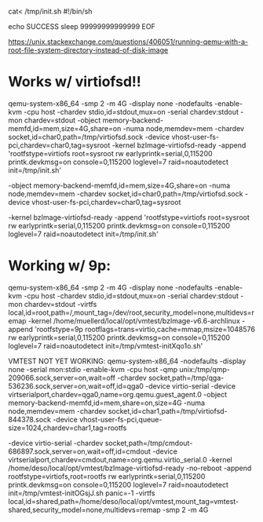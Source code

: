cat<<EOF > /tmp/init.sh
#!/bin/sh

echo SUCCESS
sleep 99999999999999
EOF

https://unix.stackexchange.com/questions/406051/running-qemu-with-a-root-file-system-directory-instead-of-disk-image

# Works w/ virtiofsd!!
qemu-system-x86_64 -smp 2 -m 4G -display none -nodefaults -enable-kvm -cpu host -chardev stdio,id=stdout,mux=on -serial chardev:stdout -mon chardev=stdout -object memory-backend-memfd,id=mem,size=4G,share=on -numa node,memdev=mem -chardev socket,id=char0,path=/tmp/virtiofsd.sock -device vhost-user-fs-pci,chardev=char0,tag=sysroot -kernel bzImage-virtiofsd-ready -append 'rootfstype=virtiofs root=sysroot rw earlyprintk=serial,0,115200 printk.devkmsg=on console=0,115200 loglevel=7 raid=noautodetect init=/tmp/init.sh'

-object memory-backend-memfd,id=mem,size=4G,share=on
-numa node,memdev=mem
-chardev socket,id=char0,path=/tmp/virtiofsd.sock
-device vhost-user-fs-pci,chardev=char0,tag=sysroot

-kernel bzImage-virtiofsd-ready -append 'rootfstype=virtiofs root=sysroot rw earlyprintk=serial,0,115200 printk.devkmsg=on console=0,115200 loglevel=7 raid=noautodetect init=/tmp/init.sh'

# Working w/ 9p:
qemu-system-x86_64 -smp 2 -m 4G -display none -nodefaults -enable-kvm -cpu host -chardev stdio,id=stdout,mux=on -serial chardev:stdout -mon chardev=stdout -virtfs local,id=root,path=/,mount_tag=/dev/root,security_model=none,multidevs=remap -kernel /home/muellerd/local/opt/vmtest/bzImage-v6.6-archlinux -append 'rootfstype=9p rootflags=trans=virtio,cache=mmap,msize=1048576 rw earlyprintk=serial,0,115200 printk.devkmsg=on console=0,115200 loglevel=7 raid=noautodetect init=/tmp/vmtest-initXqo1o.sh'


VMTEST NOT YET WORKING:
qemu-system-x86_64 -nodefaults -display none -serial mon:stdio -enable-kvm -cpu host -qmp unix:/tmp/qmp-209066.sock,server=on,wait=off -chardev socket,path=/tmp/qga-536236.sock,server=on,wait=off,id=qga0 -device virtio-serial -device virtserialport,chardev=qga0,name=org.qemu.guest_agent.0
-object memory-backend-memfd,id=mem,share=on,size=4G -numa node,memdev=mem
-chardev socket,id=char1,path=/tmp/virtiofsd-844378.sock
-device vhost-user-fs-pci,queue-size=1024,chardev=char1,tag=rootfs

-device virtio-serial -chardev socket,path=/tmp/cmdout-686897.sock,server=on,wait=off,id=cmdout -device virtserialport,chardev=cmdout,name=org.qemu.virtio_serial.0 -kernel /home/deso/local/opt/vmtest/bzImage-virtiofsd-ready -no-reboot -append rootfstype=virtiofs,root=rootfs rw earlyprintk=serial,0,115200 printk.devkmsg=on console=0,115200 loglevel=7 raid=noautodetect init=/tmp/vmtest-initOGsjJ.sh panic=-1 -virtfs local,id=shared,path=/home/deso/local/opt/vmtest,mount_tag=vmtest-shared,security_model=none,multidevs=remap -smp 2 -m 4G

